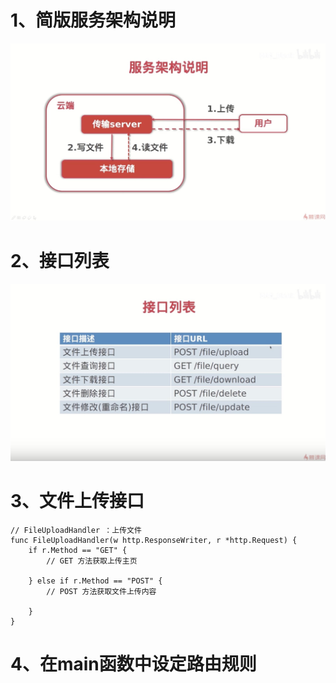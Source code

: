 # 1、简版服务架构说明

![简版服务架构说明](../images/filestore-2-1-1.png)

# 2、接口列表

![简版服务架构说明](../images/filestore-2-1-2.png)

# 3、文件上传接口

```golang
// FileUploadHandler ：上传文件
func FileUploadHandler(w http.ResponseWriter, r *http.Request) {
	if r.Method == "GET" {
		// GET 方法获取上传主页

	} else if r.Method == "POST" {
		// POST 方法获取文件上传内容

	}
}
```

# 4、在main函数中设定路由规则

```golang

```
